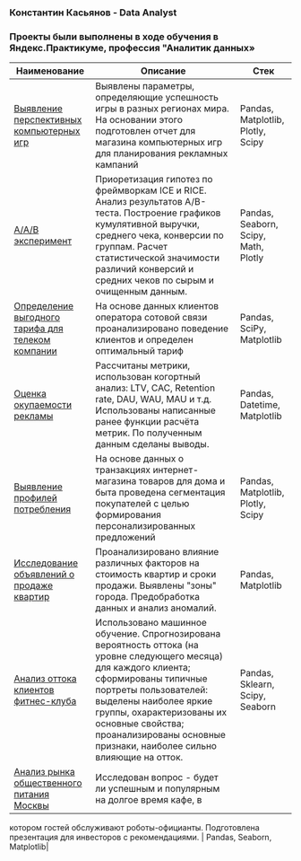 ### Константин Касьянов - Data Analyst

### Проекты были выполнены в ходе обучения в Яндекс.Практикуме, профессия "Аналитик данных»


Наименование  | Описание | Стек | 
------- | --------  | --------  |
[Выявление перспективных компьютерных игр](https://github.com/KasyanovK/product_analyst/tree/main/Games)   | Выявлены параметры, определяющие успешность игры в разных регионах мира. На основании этого подготовлен отчет для магазина компьютерных игр для планирования рекламных кампаний     |Pandas, Matplotlib, Plotly, Scipy |
[A/A/B эксперимент](https://github.com/KasyanovK/product_analyst/tree/main/Abtest)   | Приоретизация гипотез по фреймворкам ICE и RICE. Анализ результатов A/B-теста. Построение графиков кумулятивной выручки, среднего чека, конверсии по группам. Расчет статистической значимости различий конверсий и средних чеков по сырым и очищенным данным.| Pandas, Seaborn, Scipy, Math, Plotly          |
[Определение выгодного тарифа для телеком компании](https://github.com/KasyanovK/product_analyst/tree/main/Tariff)   | На основе данных клиентов оператора сотовой связи проанализировано поведение клиентов и определен оптимальный тариф  | Pandas, SciPy, Matplotlib          |
[Оценка окупаемости рекламы](https://github.com/KasyanovK/product_analyst/tree/main/Roi_Ltv_Cac)   | Рассчитаны метрики, использован когортный анализ: LTV, CAC, Retention rate, DAU, WAU, MAU и т.д. Использованы написанные ранее функции расчёта метрик. По полученным данным сделаны выводы. | Pandas, Datetime, Matplotlib|
[Выявление профилей потребления](https://github.com/KasyanovK/works/tree/main/E_Commerce)  |На основе данных о транзакциях интернет-магазина товаров для дома и быта проведена сегментация покупателей с целью формирования персонализированных предложений| Pandas, Matplotlib, Plotly, Scipy|
[Исследование объявлений о продаже квартир](https://github.com/KasyanovK/works/tree/main/real_estate)   |Проанализировано влияние различных факторов на стоимость квартир и сроки продажи. Выявлены "зоны" города. Предобработка данных и анализ аномалий.| Pandas, Matplotlib|
[Анализ оттока клиентов фитнес-клуба](https://github.com/KasyanovK/works/tree/main/churn)   |Использовано машинное обучение. Спрогнозирована вероятность оттока (на уровне следующего месяца) для каждого клиента; сформированы типичные портреты пользователей: выделены наиболее яркие группы, охарактеризованы их основные свойства; проанализированы основные признаки, наиболее сильно влияющие на отток.  | Pandas, Sklearn, Scipy, Seaborn|
[Анализ рынка общественного питания Москвы](https://github.com/KasyanovK/works/tree/main/Restraunts)    |Исследован вопрос - будет ли успешным и популярным на долгое время кафе, в
котором гостей обслуживают роботы-официанты. Подготовлена
презентация для инвесторов с рекомендациями.   | Pandas, Seaborn, Matplotlib|
